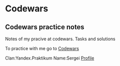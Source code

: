 # Codewars
## Codewars practice notes

Notes of my pracive at codewars. Tasks and solutions

To practice with me go to [Codewars](https://www.codewars.com/)

Clan:Yandex.Praktikum
Name:Sergei
[Profile](https://www.codewars.com/users/Sergei_Kardashev)